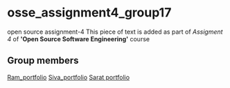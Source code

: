 # osse_assignment4_group17
open source assignment-4
This piece of text is added as part of *Assigment 4* of **'Open Source Software Engineering'** course
## Group members
[Ram_portfolio](https://ramakrishna228.github.io/ramakrishna228/)
[Siva_portfolio](https://sivaprasadreddykolli.github.io/)
[Sarat portfolio](https://saratkotha.github.io/SaratKotha/)